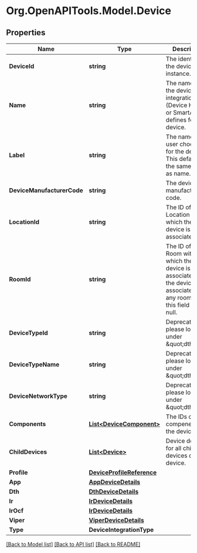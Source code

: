# Org.OpenAPITools.Model.Device
## Properties

Name | Type | Description | Notes
------------ | ------------- | ------------- | -------------
**DeviceId** | **string** | The identifier for the device instance. | [optional] 
**Name** | **string** | The name that the device integration (Device Handler or SmartApp) defines for the device. | [optional] 
**Label** | **string** | The name that a user chooses for the device. This defaults to the same value as name. | [optional] 
**DeviceManufacturerCode** | **string** | The device manufacturer code. | [optional] 
**LocationId** | **string** | The ID of the Location with which the device is associated. | [optional] 
**RoomId** | **string** | The ID of the Room with which the device is associated. If the device is not associated with any room, then this field will be null. | [optional] 
**DeviceTypeId** | **string** | Deprecated please look under \&quot;dth\&quot;. | [optional] 
**DeviceTypeName** | **string** | Deprecated please look under \&quot;dth\&quot;. | [optional] 
**DeviceNetworkType** | **string** | Deprecated please look under \&quot;dth\&quot;. | [optional] 
**Components** | [**List&lt;DeviceComponent&gt;**](DeviceComponent.md) | The IDs of all compenents on the device. | [optional] 
**ChildDevices** | [**List&lt;Device&gt;**](Device.md) | Device details for all child devices of the device. | [optional] 
**Profile** | [**DeviceProfileReference**](DeviceProfileReference.md) |  | [optional] 
**App** | [**AppDeviceDetails**](AppDeviceDetails.md) |  | [optional] 
**Dth** | [**DthDeviceDetails**](DthDeviceDetails.md) |  | [optional] 
**Ir** | [**IrDeviceDetails**](IrDeviceDetails.md) |  | [optional] 
**IrOcf** | [**IrDeviceDetails**](IrDeviceDetails.md) |  | [optional] 
**Viper** | [**ViperDeviceDetails**](ViperDeviceDetails.md) |  | [optional] 
**Type** | **DeviceIntegrationType** |  | [optional] 

[[Back to Model list]](../README.md#documentation-for-models) [[Back to API list]](../README.md#documentation-for-api-endpoints) [[Back to README]](../README.md)

